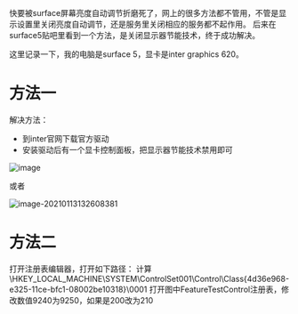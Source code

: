快要被surface屏幕亮度自动调节折磨死了，网上的很多方法都不管用，不管是显示设置里关闭亮度自动调节，还是服务里关闭相应的服务都不起作用。
后来在surface5贴吧里看到一个方法，是关闭显示器节能技术，终于成功解决。

这里记录一下，我的电脑是surface 5，显卡是inter graphics 620。

# 方法一

解决方法：

* 到inter官网下载官方驱动
* 安装驱动后有一个显卡控制面板，把显示器节能技术禁用即可

![image](http://qiniu.wangjinle.com/surface_%E5%85%B3%E9%97%AD%E5%B1%8F%E5%B9%95%E4%BA%AE%E5%BA%A6%E8%87%AA%E5%8A%A8%E8%B0%83%E8%8A%82.png)

或者

![image-20210113132608381](http://qiniu.wangjinle.com/image-20210113132608381.png)

# 方法二

打开注册表编辑器，打开如下路径：
计算\HKEY_LOCAL_MACHINE\SYSTEM\ControlSet001\Control\Class{4d36e968-e325-11ce-bfc1-08002be10318}\0001
打开图中FeatureTestControl注册表，修改数值9240为9250，如果是200改为210
